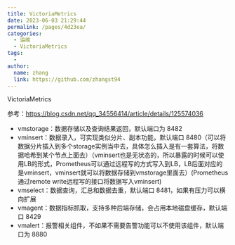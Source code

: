 ```yaml
---
title: VictoriaMetrics
date: 2023-06-03 21:29:44
permalink: /pages/4d23ea/
categories:
  - 运维
  - VictoriaMetrics
tags:
  - 
author: 
  name: zhang
  link: https://github.com/zhangst94
---
```

VictoriaMetrics

参考：https://blog.csdn.net/qq_34556414/article/details/125574036

- vmstorage：数据存储以及查询结果返回，默认端口为 8482
- vminsert：数据录入，可实现类似分片、副本功能，默认端口 8480（可以将数据分片插入到多个storage实例当中去，具体怎么插入是有一套算法，将数据哈希到某个节点上面去）（vminsert也是无状态的，所以暴露的时候可以使用LB的形式，Prometheus可以通过远程写的方式写入到LB，LB后面对应的是vminsert，vminsert就可以将数据存储到vmstorage里面去）(Prometheus通过remote write远程写的接口将数据写入vminsert)
- vmselect：数据查询，汇总和数据去重，默认端口 8481，如果有压力可以横向扩展
- vmagent：数据指标抓取，支持多种后端存储，会占用本地磁盘缓存，默认端口 8429
- vmalert：报警相关组件，不如果不需要告警功能可以不使用该组件，默认端口为 8880
